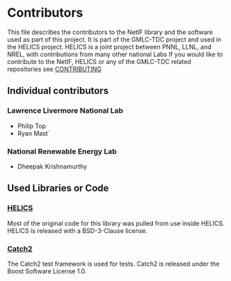 # Contributors
This file describes the contributors to the NetIF library and the software used as part of this project. It is part of the GMLC-TDC project and used in the HELICS project.  HELICS is a joint project between PNNL, LLNL, and NREL, with contributions from many other national Labs
If you would like to contribute to the NetIF, HELICS or any of the GMLC-TDC related repositories see [CONTRIBUTING](CONTRIBUTING.md)

## Individual contributors

### Lawrence Livermore National Lab
 - Philip Top
 - Ryan Mast`

### National Renewable Energy Lab
 - Dheepak Krishnamurthy

## Used Libraries or Code

### [HELICS](https://github.com/GMLC-TDC/HELICS)  
Most of the original code for this library was pulled from use inside HELICS. HELICS is released with a BSD-3-Clause license.

### [Catch2](https://github.com/catchorg/Catch2)
The Catch2 test framework is used for tests. Catch2 is released under the Boost Software License 1.0.
